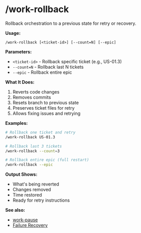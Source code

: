 # /work-rollback

Rollback orchestration to a previous state for retry or recovery.

**Usage:**
```
/work-rollback [<ticket-id>] [--count=N] [--epic]
```

**Parameters:**
- `<ticket-id>` - Rollback specific ticket (e.g., US-01.3)
- `--count=N` - Rollback last N tickets
- `--epic` - Rollback entire epic

**What It Does:**
1. Reverts code changes
2. Removes commits
3. Resets branch to previous state
4. Preserves ticket files for retry
5. Allows fixing issues and retrying

**Examples:**

```bash
# Rollback one ticket and retry
/work-rollback US-01.3

# Rollback last 3 tickets
/work-rollback --count=3

# Rollback entire epic (full restart)
/work-rollback --epic
```

**Output Shows:**
- What's being reverted
- Changes removed
- Time restored
- Ready for retry instructions

**See also:**
- [work-pause](work-pause.md)
- [Failure Recovery](../docs/orchestration/failure-recovery.md)
